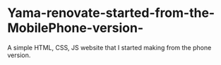 # Yama-renovate-started-from-the-MobilePhone-version-
A simple HTML, CSS, JS website that I started making from the phone version.
